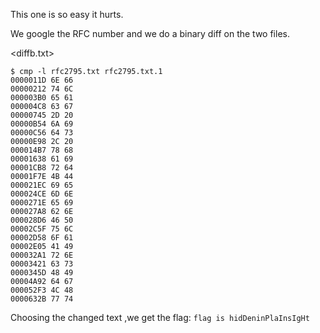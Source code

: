 This one is so easy it hurts.

We google the RFC number and we do a binary diff on the two files.

<diffb.txt>
```
$ cmp -l rfc2795.txt rfc2795.txt.1
0000011D 6E 66
00000212 74 6C
000003B0 65 61
000004C8 63 67
00000745 2D 20
00000B54 6A 69
00000C56 64 73
00000E98 2C 20
000014B7 78 68
00001638 61 69
00001CB8 72 64
00001F7E 4B 44
000021EC 69 65
000024CE 6D 6E
0000271E 65 69
000027A8 62 6E
000028D6 46 50
00002C5F 75 6C
00002D58 6F 61
00002E05 41 49
000032A1 72 6E
00003421 63 73
0000345D 48 49
00004A92 64 67
000052F3 4C 48
0000632B 77 74
```

Choosing the changed text ,we get the flag:
`flag is hidDeninPlaInsIgHt`
